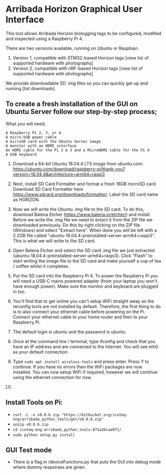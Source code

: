 # Arribada Horizon Graphical User Interface 

This tool allows Arribada Horizon biologging tags to be configured, modified and inspected using a Raspberry Pi 4.

There are two versions available, running on Ubuntu or Raspbian.

1) Version 1, compatible with STM32-based Horizon tags [view list of supported hardware with photographs]
2) Version 2, compatible with nRF-based Horizon tags [view list of supported hardware with photographs]

We provide downloadable SD .img files so you can quickly get up and running [list downloads]

## To create a fresh installation of the GUI on Ubuntu Server follow our step-by-step process;

What you will need;

    A Raspberry Pi 2, 3, or 4
    A micro-USB power cable
    A microSD card with the Ubuntu Server image
    A monitor with an HDMI interface
    An HDMI cable for the Pi 2 & 3 and a MicroHDMI cable for the Pi 4
    A USB keyboard

1. Download a 64-bit Ubuntu 18.04.4 LTS image from ubuntu.com: https://ubuntu.com/download/raspberry-pi/thank-you?version=18.04.4&architecture=arm64+raspi3

2. Next, install SD Card Formatter and format a fresh 16GB microSD card. Download SD Card Formatter here https://www.sdcard.org/downloads/formatter/. Label the SD card name as HORIZON. 

3. Now we will write the Ubuntu .img file to the SD card. To do this, download Balena Etcher (https://www.balena.io/etcher/) and install. Before we write the .img file we need to extact it from the ZIP file we downloaded previously. Do this by right clicking on the ZIP file (Windows) and select "Extract here". When done you will be left with a 2.2GB file called "ubuntu-18.04.4-preinstalled-server-arm64+raspi3". This is what we will write to the SD card.

4. Open Balena Etcher and select the SD card .img file we just extracted (ubuntu-18.04.4-preinstalled-server-arm64+raspi3). Click "Flash" to start writing the image file to the SD card and make yourself a cup of tea / coffee whilst it completes.

5. Put the SD card into the Raspberry Pi 4. To power the Raspberry Pi you will need a USB-C mains powered adapter (from your laptop you won't have enough power). Make sure the monitor and keyboard are plugged in too.

6. You'll find that to get online you can't setup WiFi straight away as the iwconfig tools are not installed by default. Therefore, the first thing to do is to also connect your ethernet cable before powering on the Pi. Connect your ethernet cable to your home router and then to your Raspberry Pi. 

7. The default login is ubuntu and the password is ubuntu.

8. Once at the command line / terminal, type ifconfig and check that you have an IP address and are connected to the internet. You will see eth0 as your default connection.

9. Type `sudo apt install wireless-tools` and press enter. Press Y to continue. If you have no errors then the WiFi packages are now installed. You can now setup WiFi if required, however we will continue using the ethernet connection for now.

10. 
























## Install Tools on Pi:
* `curl -L -o v0.0.6.zip "https://bitbucket.org/icoteq-eng/arribada_python_tools/get/v0.0.6.zip"`
* `unzip v0.0.6.zip`
* `cd icoteq-eng-arribada_python_tools-871a26caa971/`
* `sudo python setup.py install`



## GUI Test mode
* There is a flag in /deviceFunctions.py that puts the GUI into debug mode where dummy responses are given.

